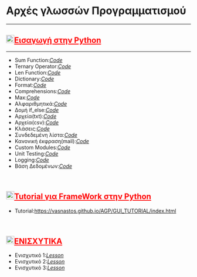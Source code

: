 <html>
  <meta charset='utf-8'>
<head>
  <link rel="stylesheet" href="https://www.w3schools.com/w3css/4/w3.css">
  <link rel="stylesheet" href="https://cdnjs.cloudflare.com/ajax/libs/font-awesome/4.7.0/css/font-awesome.min.css">
<link rel="stylesheet" href="https://maxcdn.bootstrapcdn.com/bootstrap/3.3.6/css/bootstrap.min.css">
  <title>Αρχες Γλωσσών Προγραμματισμού</title>
  <style>
    h2{
       color:red;
    text-decoration:underline;
    }
    img 
    {
      color:gray;
    }
    img:hover
    {
      color:black;
    }
    .generalimage
    {
      color:current;
    }
    .fa-codepen
    {
        width:45px;
        height:25px;
    }
    .fa-codepen:hover
    {
        background-color:blue;
        color:white;
    }
  </style>
  </head>
<body>
  
  <h1>Αρχές γλωσσών Προγραμματισμού</h1>
   <hr>
   <h2><img src="https://icon-library.com/images/arrow-icon-transparent-background/arrow-icon-transparent-background-13.jpg" class="generalimage" width="22px" height="22px">Εισαγωγή στην Python</h2>
   <hr>
   <ul>
 <li>Sum Function:<a href="https://github.com/vasnastos/AGP/blob/master/Basics/sum.py"><i class="fa fa-codepen">Code</i></a></li>
 <li>Ternary Operator:<a href="https://github.com/vasnastos/AGP/blob/master/Basics/ternary_operator.py" target="_blank"><i class="fa fa-codepen">Code</i></a></li>
 <li>Len Function:<a href="https://github.com/vasnastos/AGP/blob/master/Basics/len.py" target="_blank"><i class="fa fa-codepen">Code</i></a></li>
 <li>Dictionary:<a href="https://github.com/vasnastos/AGP/blob/master/Basics/dictionary.py" target="_blank"><i class="fa fa-codepen">Code</i></a></li>
 <li>Format:<a href="https://github.com/vasnastos/AGP/blob/master/Basics/format.py" target="_blank"><i class="fa fa-codepen">Code</i></a></li>
 <li>Comprehensions:<a href="https://github.com/vasnastos/AGP/blob/master/Basics/compehensions.py"><i class="fa fa-codepen">Code</i></a></li>
 <li>Max:<a href="https://github.com/vasnastos/AGP/blob/master/Basics/max.py"><i class="fa fa-codepen">Code</i></a></li>
<li>Αλφαριθμητικά:<a href="https://github.com/vasnastos/AGP/blob/master/Basics/strings.py" target="_blank"><i class="fa fa-codepen">Code</i></a></li>
<li>Δομή if_else:<a href="https://github.com/vasnastos/AGP/blob/master/Basics/if_else.py" target="_blank"><i class="fa fa-codepen">Code</i></a></li>
<li>Αρχεία(txt):<a href="https://github.com/vasnastos/AGP/tree/master/Basics/file(txt)" target="_blank"><i class="fa fa-codepen">Code</i></a></li>
<li>Αρχεία(csv):<a href="https://github.com/vasnastos/AGP/tree/master/Basics/file(csv)" target="_blank"><i class="fa fa-codepen">Code</i></a></li>
<li>Κλάσεις:<a href="https://github.com/vasnastos/AGP/blob/master/Basics/class.py" target="_blank"><i class="fa fa-codepen">Code</i></a></li>
<li>Συνδεδεμένη λίστα:<a href="https://github.com/vasnastos/AGP/blob/master/Basics/linked_list.py" target="_blank"><i class="fa fa-codepen">Code</i></a></li>
<li>Κανονική έκφραση(mail):<a href="https://github.com/vasnastos/AGP/blob/master/Basics/mail.py" target="_blank"><i class="fa fa-codepen">Code</i></a></li>
<li>Custom Modules:<a href="https://github.com/vasnastos/AGP/tree/master/Basics/modules" target="_blank"><i class="fa fa-codepen">Code</i></a></li>
<li>Unit Testing:<a href="https://github.com/vasnastos/AGP/blob/master/Basics/testing.py" target="_blank"><i class="fa fa-codepen">Code</i></a></li>
<li>Logging:<a href="https://github.com/vasnastos/AGP/blob/master/Basics/Logging.py" target="_blank"><i class="fa fa-codepen">Code</i></a></li>
 <li>Βάση Δεδομένων:<a href="https://github.com/vasnastos/AGP/blob/master/Basics/database.ipynb" target="_blank"><i class="fa fa-codepen">Code</i></a></li>
</ul>
<br>
  <h2><img src="https://icon-library.com/images/arrow-icon-transparent-background/arrow-icon-transparent-background-13.jpg" class="generalimage" width="22px" height="22px">Tutorial για FrameWork στην Python</h2>
     <ul>
       <li>Tutorial:<a href="./GUI_TUTORIAL/index.html">https://vasnastos.github.io/AGP/GUI_TUTORIAL/index.html</a></li>
  </ul>
  <br>
  <h2><img src="https://icon-library.com/images/arrow-icon-transparent-background/arrow-icon-transparent-background-13.jpg" class="generalimage" width="22px" height="22px">ΕΝΙΣΧΥΤΙΚΑ</h2>
  <ul>
  <li>Ενισχυτικό 1:<a href="./L01/lesson_1.html"><i class="fa fa-university">Lesson</i></a></li>
  <li>Ενισχυτικό 2:<a href="./L02/lesson_2.html"><i class="fa fa-university">Lesson</i></a></li>
  <li>Ενισχυτικό 3:<a href="./L03/lesson_3.html"><i class="fa fa-university">Lesson</i></a></li>
  </ul>
   </body>
  </html>
